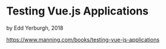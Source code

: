 # Testing Vue.js Applications
by Edd Yerburgh, 2018



https://www.manning.com/books/testing-vue-js-applications
